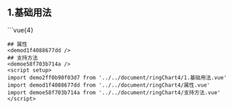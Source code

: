 ## 1.基础用法
<demo2ff0b90f03d7 />
```vue{4}
<template>
    <ring-chart-4 ref="chartRef" v-bind="chartOption"></ring-chart-4>
</template>

<script setup>
import { ref, onMounted } from 'vue';

const chartRef = ref();

const seriesData = [
    { value: 1048, name: '正常' },
    { value: 735, name: '故障' },
    { value: 580, name: '告警' },
    { value: 484, name: '离线' }
];
// 组合配置项
const chartOption = {
    seriesData
};

onMounted(() => chartRef.value.renderChart());
</script>
<style lang="scss" scoped>
.zrx-chart {
    height: 664px;
    background-color: rgb(3, 43, 68);
}
</style>
```
## 属性
<demod1f4088677dd />
## 支持方法
<demoe58f703b714a />
<script setup>
import demo2ff0b90f03d7 from '../../document/ringChart4/1.基础用法.vue'
import demod1f4088677dd from '../../document/ringChart4/属性.vue'
import demoe58f703b714a from '../../document/ringChart4/支持方法.vue'
</script>